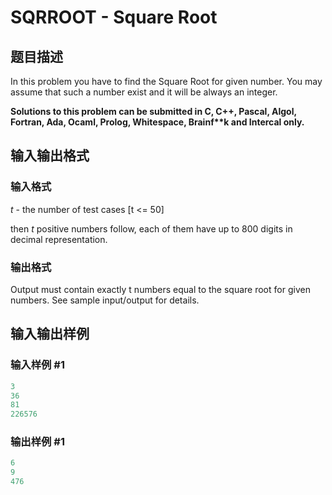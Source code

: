 # SQRROOT - Square Root

## 题目描述

In this problem you have to find the Square Root for given number. You may assume that such a number exist and it will be always an integer.

**Solutions to this problem can be submitted in C, C++, Pascal, Algol, Fortran, Ada, Ocaml, Prolog, Whitespace, Brainf\*\*k and Intercal only.**

## 输入输出格式

### 输入格式

 _t_ - the number of test cases \[t <= 50\]

then _t_ positive numbers follow, each of them have up to 800 digits in decimal representation.

### 输出格式

Output must contain exactly t numbers equal to the square root for given numbers. See sample input/output for details.

## 输入输出样例

### 输入样例 #1

```cpp
3
36
81
226576
```


### 输出样例 #1

```cpp
6
9
476
```


